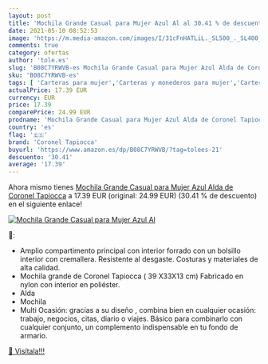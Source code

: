 ```yaml
---
layout: post
title: 'Mochila Grande Casual para Mujer Azul Al al 30.41 % de descuento'
date: 2021-05-10 08:52:53
image: 'https://m.media-amazon.com/images/I/31cFnHATLiL._SL500_._SL400_.jpg'
comments: true
category: ofertas
author: 'tole.es'
slug: 'B08C7YRWVB-es Mochila Grande Casual para Mujer Azul Alda de Coronel...'
sku: 'B08C7YRWVB-es'
tags: [ 'Carteras para mujer','Carteras y monederos para mujer','Carteras, monederos y tarjeteros','Equipaje','Riñoneras','Riñoneras de moda','coronel tapiocca','mochila', ]
actualPrice: 17.39 EUR
currency: EUR
price: 17.39
comparePrice: 24.99 EUR
prodname: 'Mochila Grande Casual para Mujer Azul Alda de Coronel Tapiocca'
country: 'es'
flag: '🇪🇸'
brand: 'Coronel Tapiocca'
buyurl: 'https://www.amazon.es/dp/B08C7YRWVB/?tag=tolees-21'
descuento: '30.41'
average: '17.39'
---
```


Ahora mismo tienes [Mochila Grande Casual para Mujer Azul Alda de Coronel Tapiocca](https://www.amazon.es/dp/B08C7YRWVB/?tag=tolees-21) a 17.39 EUR (original: 24.99 EUR) (30.41 %  de descuento) en el siguiente enlace!

[![Mochila Grande Casual para Mujer Azul Al](https://m.media-amazon.com/images/I/31cFnHATLiL._SL500_._SL400_.jpg)](https://www.amazon.es/dp/B08C7YRWVB/?tag=tolees-21)

🔎:

- Amplio compartimento principal con interior forrado con un bolsillo interior con cremallera. Resistente al desgaste. Costuras y materiales de alta calidad.
- Mochila grande de Coronel Tapiocca ( 39 X33X13 cm) Fabricado en nylon con interior en poliéster.
- Alda
- Mochila
- Multi Ocasión: gracias a su diseño , combina bien en cualquier ocasión: trabajo, negocios, citas, diario o viajes. Básico para combinarlo con cualquier conjunto, un complemento indispensable en tu fondo de armario.

[🛒 Visítala!!!](https://www.amazon.es/dp/B08C7YRWVB/?tag=tolees-21)
